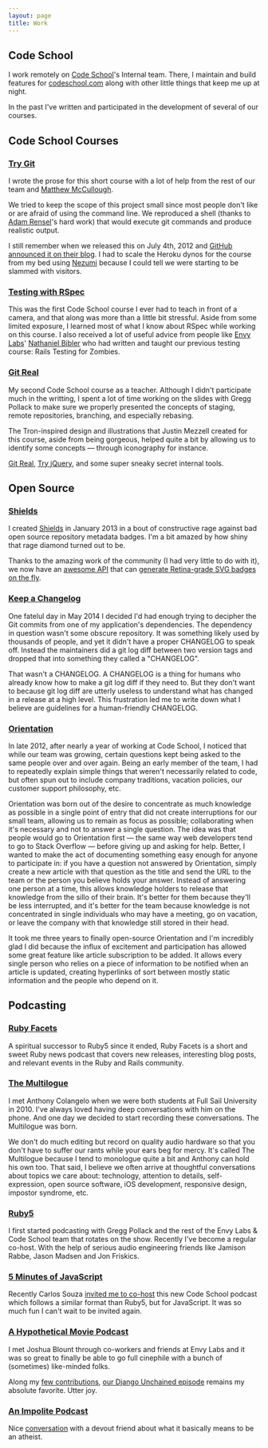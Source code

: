 ```yaml
---
layout: page
title: Work
---
```


## Code School
I work remotely on [Code School](http://codeschool.com)'s Internal
team. There, I maintain and build features for [codeschool.com](http://codeschool.com) along with
other little things that keep me up at night.

In the past I've written and participated in the development
of several of our courses.

## Code School Courses
### [Try Git](http://try.github.com)
I wrote the prose for this short course with a lot of
help from the rest of our team and [Matthew McCullough](https://twitter.com/matthewmccull).

We tried to keep the scope of this project small since most people don't like or
are afraid of using the command line. We reproduced a shell (thanks to
[Adam Rensel](https://twitter.com/adamrensel)'s hard work) that would
execute git commands and produce realistic output.

I still remember when we released this on July 4th, 2012 and
[GitHub announced it on their blog](https://github.com/blog/1183-try-git-in-your-browser).
I had to scale the Heroku dynos for the course from my bed using
[Nezumi](http://nezumiapp.com/) because I could tell we were starting to
be slammed with visitors.

### [Testing with RSpec](http://www.codeschool.com/courses/testing-with-rspec)
This was the first Code School course I ever had to teach in front of a
camera, and that along was more than a little bit stressful.
Aside from some limited exposure, I learned most of what I know about
RSpec while working on this course. I also received a lot of useful advice
from people like [Envy Labs](http://envylabs.com)' [Nathaniel Bibler](https://twitter.com/nbibler)
who had written and taught our previous testing course: Rails Testing for Zombies.

### [Git Real](http://www.codeschool.com/courses/testing-with-rspec)
My second Code School course as a teacher. Although I didn't participate
much in the writting, I spent a lot of time working on the slides with
Gregg Pollack to make sure we properly presented the concepts of staging,
remote repositories, branching, and especially rebasing.

The Tron-inspired design and illustrations that Justin Mezzell
created for this course, aside from being gorgeous, helped quite a bit by
allowing us to identify some concepts — through iconography for instance.

[Git Real](http://www.codeschool.com/courses/git-real),
[Try jQuery](http://www.codeschool.com/courses/try-jquery),
and some super sneaky secret internal tools.

## Open Source
### [Shields](https://github.com/badges/shields)
I created [Shields](http://shields.io) in January 2013 in a bout of constructive rage against bad open source repository metadata badges. I'm a bit amazed by how shiny that rage diamond turned out to be.

Thanks to the amazing work of the community (I had very little to do
with it), we now have an [awesome API](http://shields.io/) that can
[generate Retina-grade SVG badges on the fly](http://img.shields.io/badge/how%20cool-is%20that%3F-yellowgreen.svg).

### [Keep a Changelog](http://keepachangelog.com)
One fatelul day in May 2014 I decided I'd had enough trying to decipher the Git commits from one of my application's dependencies. The dependency in question wasn't some obscure repository. It was something likely used by thousands of people, and yet it didn't have a proper CHANGELOG to speak off. Instead the maintainers did a git log diff between two version tags and dropped that into something they called a "CHANGELOG".

That wasn't a CHANGELOG. A CHANGELOG is a thing for humans who already know how to make a git log diff if they need to. But they don't want to because git log diff are utterly useless to understand what has changed in a release at a high level. This frustration led me to write down what I believe are guidelines for a human-friendly CHANGELOG.

### [Orientation](http://orientation.io)
In late 2012, after nearly a year of working at Code School, I noticed that while
our team was growing, certain questions kept being asked to the same people over
and over again. Being an early member of the team, I had to repeatedly explain
simple things that weren't necessarily related to code, but often spun out to
include company traditions, vacation policies, our customer support philosophy,
etc.

Orientation was born out of the desire to concentrate as much knowledge as possible
in a single point of entry that did not create interruptions for our small team,
allowing us to remain as focus as possible; collaborating when it's necessary
and not to answer a single question. The idea was that people would go to Orientation
first — the same way web developers tend to go to Stack Overflow — before giving up
and asking for help. Better, I wanted to make the act of documenting something
easy enough for anyone to participate in: if you have a question not answered by
Orientation, simply create a new article with that question as the title and send
the URL to the team or the person you believe holds your answer. Instead of answering
one person at a time, this allows knowledge holders to release that knowledge from
the sillo of their brain. It's better for them because they'll be less interrupted,
and it's better for the team because knowledge is not concentrated in single
individuals who may have a meeting, go on vacation, or leave the company with that
knowledge still stored in their head.

It took me three years to finally open-source Orientation and I'm incredibly glad
I did because the influx of excitement and participation has allowed some great
feature like article subscription to be added. It allows every single person who
relies on a piece of information to be notified when an article is updated, creating
hyperlinks of sort between mostly static information and the people who depend on it.

## Podcasting
### [Ruby Facets](http://rubyfacets.com)
A spiritual successor to Ruby5 since it ended, Ruby Facets is a short and sweet
Ruby news podcast that covers new releases, interesting blog posts, and relevant
events in the Ruby and Rails community.

### [The Multilogue](http://themultilogue)
I met Anthony Colangelo when we were both students at Full Sail University in
2010. I've always loved having deep conversations with him on the phone. And one
day we decided to start recording these conversations. The Multilogue was born.

We don't do much editing but record on quality audio hardware so that you don't
have to suffer our rants while your ears beg for mercy. It's called The
Multilogue because I tend to monologue quite a bit and Anthony can hold his own
too. That said, I believe we often arrive at thoughtful conversations about
topics we care about: technology, attention to details, self-expression, open
source software, iOS development, responsive design, impostor syndrome, etc.

### [Ruby5](http://ruby5.envylabs.com)
I first started podcasting with Gregg Pollack and the rest of the
Envy Labs & Code School team that rotates on the show. Recently I've
become a regular co-host. With the help of serious audio engineering
friends like Jamison Rabbe, Jason Madsen and Jon Friskics.

### [5 Minutes of JavaScript](http://five-js.envylabs.com/episodes/27-episode-27-may-15th-2014)
Recently Carlos Souza [invited me to co-host](http://five-js.envylabs.com/episodes/27-episode-27-may-15th-2014) this new Code School podcast
which follows a similar format than Ruby5, but for JavaScript. It was so
much fun I can't wait to be invited again.

### [A Hypothetical Movie Podcast](http://www.hypotheticalpodcast.com/contributors/olivier)
I met Joshua Blount through co-workers and friends at Envy Labs and it
was so great to finally be able to go full cinephile with a bunch of
(sometimes) like-minded folks.

Along my [few contributions](http://www.hypotheticalpodcast.com/contributors/olivier),
[our Django Unchained episode](http://www.hypotheticalpodcast.com/episode/django-unchained) remains my absolute favorite. Utter joy.

### [An Impolite Podcast](http://www.animpolitepodcast.com/episode/dolphinhorse)
Nice [conversation](http://www.animpolitepodcast.com/episode/dolphinhorse)
with a devout friend about what it basically means to be an atheist.

